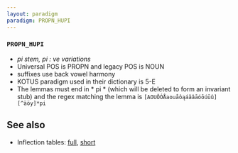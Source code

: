 ```yaml
---
layout: paradigm
paradigm: PROPN_HUPI
---
```

### ` PROPN_HUPI `

* _pi stem, pi : ve variations_
* Universal POS is PROPN and legacy POS is NOUN
* suffixes use back vowel harmony
* KOTUS paradigm used in their dictionary is 5-E
* The lemmas must end in * pi * (which will be deleted to form an invariant stub) and the regex matching the lemma is ` [AOUŌÓÅaouåôąáăâāóōúūû][^äöy]*pi `

## See also

* Inflection tables: [full](gen/H/Hupi.html), [short](gen/H/Hupi_wikt.html)

